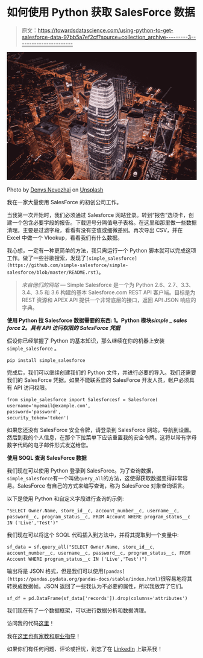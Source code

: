 # 如何使用 Python 获取 SalesForce 数据

> 原文：<https://towardsdatascience.com/using-python-to-get-salesforce-data-97bb5a7ef2cf?source=collection_archive---------3----------------------->

![](img/33d0f0dbf3935f9f842d47edf666960e.png)

Photo by [Denys Nevozhai](https://unsplash.com/@dnevozhai?utm_source=medium&utm_medium=referral) on [Unsplash](https://unsplash.com?utm_source=medium&utm_medium=referral)

我在一家大量使用 SalesForce 的初创公司工作。

当我第一次开始时，我们必须通过 Salesforce 网站登录。转到“报告”选项卡，创建一个包含必要字段的报告。下载逗号分隔值电子表格。在这里和那里做一些数据清理。主要是过滤字段，看看有没有空值或细微差别。再次导出 CSV，并在 Excel 中做一个 Vlookup，看看我们有什么数据。

我心想，一定有一种更简单的方法，我只需运行一个 Python 脚本就可以完成这项工作。做了一些谷歌搜索，发现了`[simple_salesforce](https://github.com/simple-salesforce/simple-salesforce/blob/master/README.rst)`。

> *来自他们的网站* — Simple Salesforce 是一个为 Python 2.6、2.7、3.3、3.4、3.5 和 3.6 构建的基本 Salesforce.com REST API 客户端。目标是为 REST 资源和 APEX API 提供一个非常底层的接口，返回 API JSON 响应的字典。

**使用 Python 拉 Salesforce 数据需要的东西:
1。Python 模块*simple _ sales force
2。具有 API 访问权限的 SalesForce 凭据***

假设你已经掌握了 Python 的基本知识，那么继续在你的机器上安装`simple_salesforce` 。

```
pip install simple_salesforce
```

完成后，我们可以继续创建我们的 Python 文件，并进行必要的导入。我们还需要我们的 SalesForce 凭据。如果不能联系您的 SalesForce 开发人员，帐户必须具有 API 访问权限。

```
from simple_salesforce import Salesforcesf = Salesforce(
username='myemail@example.com', 
password='password', 
security_token='token')
```

如果您还没有 SalesForce 安全令牌，请登录到 SalesForce 网站。导航到设置。然后到我的个人信息，在那个下拉菜单下应该重置我的安全令牌。这将以带有字母数字代码的电子邮件形式发送给您。

**使用 SOQL 查询 SalesForce 数据**

我们现在可以使用 Python 登录到 SalesForce。为了查询数据，`simple_salesforce`有一个叫做`query_all`的方法，这使得获取数据变得非常容易。SalesForce 有自己的方式来编写查询，称为 SalesForce 对象查询语言。

以下是使用 Python 和自定义字段进行查询的示例:

```
"SELECT Owner.Name, store_id__c, account_number__c, username__c, password__c, program_status__c, FROM Account WHERE program_status__c IN ('Live','Test')"
```

我们现在可以将这个 SOQL 代码插入到方法中，并将其提取到一个变量中:

```
sf_data = sf.query_all("SELECT Owner.Name, store_id__c, account_number__c, username__c, password__c, program_status__c, FROM Account WHERE program_status__c IN ('Live','Test')")
```

输出将是 JSON 格式，但是我们可以使用`[pandas](https://pandas.pydata.org/pandas-docs/stable/index.html)`很容易地将其转换成数据帧。JSON 返回了一些我认为不必要的属性，所以我放弃了它们。

```
sf_df = pd.DataFrame(sf_data['records']).drop(columns='attributes')
```

我们现在有了一个数据框架，可以进行数据分析和数据清理。

访问我的代码[这里](https://www.patreon.com/melvfnz)！

我在[这里也有家教和职业指导](https://square.site/book/8M6SR06V2RQRB/mentor-melv)！

如果你们有任何问题、评论或担忧，别忘了在 [LinkedIn](https://www.linkedin.com/in/melvfernandez/) 上联系我！
